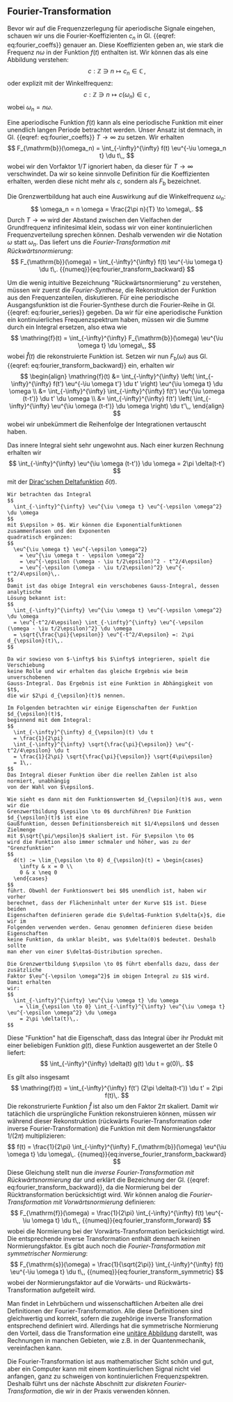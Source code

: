 ## Fourier-Transformation

Bevor wir auf die Frequenzzerlegung für aperiodische Signale eingehen,
schauen wir uns die Fourier-Koeffizienten $c_n$ in 
Gl. {{eqref: eq:fourier_coeffs}} genauer an. Diese Koeffizienten geben an,
wie stark die Frequenz $n\omega$ in der Funktion $f(t)$ enthalten ist.
Wir können das als eine Abbildung verstehen:
$$
  c: \mathbb{Z} \ni n \mapsto c_n \in \mathbb{C}\,,
$$
oder explizit mit der Winkelfrequenz:
$$
  c: \mathbb{Z} \ni n \mapsto c(\omega_n) \in \mathbb{c}\,,
$$
wobei $\omega_n = n \omega$.

Eine aperiodische Funktion $f(t)$ kann als eine periodische Funktion
mit einer unendlich langen Periode betrachtet werden. Unser Ansatz ist demnach, 
in Gl. {{eqref: eq:fourier_coeffs}} $T \to \infty$ zu setzen.
Wir erhalten
$$
  F_{\mathrm{b}}(\omega_n) = \int_{-\infty}^{\infty} f(t) \eu^{-\iu \omega_n t} \du t\,,
$$
wobei wir den Vorfaktor $1/T$ ignoriert haben, da dieser für $T \to \infty$
verschwindet. Da wir so keine sinnvolle Definition für die Koeffizienten erhalten,
werden diese nicht mehr als $c$, sondern als $F_{\mathrm{b}}$ bezeichnet. 

Die Grenzwertbildung hat auch eine Auswirkung auf die Winkelfrequenz 
$\omega_n$:
$$
  \omega_n = n \omega = \frac{2\pi n}{T} \to \omega\,.
$$
Durch $T \to \infty$ wird der Abstand zwischen den Vielfachen
der Grundfrequenz infinitesimal klein, sodass wir von einer kontinuierlichen
Frequenzverteilung sprechen können. Deshalb verwenden wir die Notation
$\omega$ statt $\omega_n$. Das liefert uns die 
*Fourier-Transformation mit Rückwärtsnormierung*:
$$
  F_{\mathrm{b}}(\omega) = \int_{-\infty}^{\infty} f(t) \eu^{-\iu \omega t} \du t\,.
  {{numeq}}{eq:fourier_transform_backward}
$$

Um die wenig intuitive Bezeichnung "Rückwärtsnormierung" zu verstehen, 
müssen wir zuerst die *Fourier-Synthese*, die Rekonstruktion der Funktion
aus den Frequenzanteilen, diskutieren. Für eine periodische Ausgangsfunktion
ist die Fourier-Synthese durch die Fourier-Reihe in 
Gl. {{eqref: eq:fourier_series}} gegeben. Da wir für eine aperiodische Funktion
ein kontinuierliches Frequenzspektrum haben, müssen wir die Summe durch ein
Integral ersetzen, also etwa wie
$$
  \mathring{f}(t) = \int_{-\infty}^{\infty} F_{\mathrm{b}}(\omega) \eu^{\iu \omega t} \du \omega\,,
$$
wobei $\mathring{f}(t)$ die rekonstruierte Funktion ist.
Setzen wir nun $F_{\mathrm{b}}(\omega)$ aus Gl. {{eqref: eq:fourier_transform_backward}}
ein, erhalten wir
$$
  \begin{align}
    \mathring{f}(t) &= \int_{-\infty}^{\infty} \left( \int_{-\infty}^{\infty} f(t') \eu^{-\iu \omega t'} \du t' \right) \eu^{\iu \omega t} \du \omega \\
    &= \int_{-\infty}^{\infty} \int_{-\infty}^{\infty}
      f(t') \eu^{\iu \omega (t-t')} \du t' \du \omega \\
    &= \int_{-\infty}^{\infty} f(t') \left( \int_{-\infty}^{\infty} 
      \eu^{\iu \omega (t-t')} \du \omega \right) \du t'\,,
  \end{align}
$$
wobei wir unbekümmert die Reihenfolge der Integrationen vertauscht haben.

Das innere Integral sieht sehr ungewohnt aus. Nach einer kurzen Rechnung
erhalten wir
$$
  \int_{-\infty}^{\infty} \eu^{\iu \omega (t-t')} \du \omega = 2\pi \delta(t-t')
$$
mit der [Dirac'schen Deltafunktion](https://de.wikipedia.org/wiki/Delta-Distribution) 
$\delta(t)$.

```admonish derivation title="Rechnung für Interessierten" collapsible=true
Wir betrachten das Integral
$$
  \int_{-\infty}^{\infty} \eu^{\iu \omega t} \eu^{-\epsilon \omega^2} \du \omega
$$
mit $\epsilon > 0$. Wir können die Exponentialfunktionen zusammenfassen und den Exponenten
quadratisch ergänzen:
$$
  \eu^{\iu \omega t} \eu^{-\epsilon \omega^2} 
    = \eu^{\iu \omega t - \epsilon \omega^2} 
    = \eu^{-\epsilon (\omega - \iu t/2\epsilon)^2 - t^2/4\epsilon}
    = \eu^{-\epsilon (\omega - \iu t/2\epsilon)^2} \eu^{-t^2/4\epsilon}\,.
$$
Damit ist das obige Integral ein verschobenes Gauss-Integral, dessen analytische 
Lösung bekannt ist:
$$
  \int_{-\infty}^{\infty} \eu^{\iu \omega t} \eu^{-\epsilon \omega^2} \du \omega
  = \eu^{-t^2/4\epsilon} \int_{-\infty}^{\infty} \eu^{-\epsilon (\omega - \iu t/2\epsilon)^2} \du \omega
  = \sqrt{\frac{\pi}{\epsilon}} \eu^{-t^2/4\epsilon} =: 2\pi d_{\epsilon}(t)\,.
$$

Da wir sowieso von $-\infty$ bis $\infty$ integrieren, spielt die Verschiebung
keine Rolle und wir erhalten das gleiche Ergebnis wie beim unverschobenen
Gauss-Integral. Das Ergebnis ist eine Funktion in Abhängigkeit von $t$,
die wir $2\pi d_{\epsilon}(t)$ nennen.

Im Folgenden betrachten wir einige Eigenschaften der Funktion $d_{\epsilon}(t)$, 
beginnend mit dem Integral:
$$
  \int_{-\infty}^{\infty} d_{\epsilon}(t) \du t
  = \frac{1}{2\pi}
  \int_{-\infty}^{\infty} \sqrt{\frac{\pi}{\epsilon}} \eu^{-t^2/4\epsilon} \du t
  = \frac{1}{2\pi} \sqrt{\frac{\pi}{\epsilon}} \sqrt{4\pi\epsilon}
  = 1\,.
$$
Das Integral dieser Funktion über die reellen Zahlen ist also normiert, unabhängig
von der Wahl von $\epsilon$. 

Wie sieht es dann mit den Funktionswerten $d_{\epsilon}(t)$ aus, wenn wir die 
Grenzwertbildung $\epsilon \to 0$ durchführen? Die Funktion $d_{\epsilon}(t)$ ist eine
Gaußfunktion, dessen Definitionsbereich mit $1/4\epsilon$ und dessen Zielmenge 
mit $\sqrt{\pi/\epsilon}$ skaliert ist. Für $\epsilon \to 0$
wird die Funktion also immer schmaler und höher, was zu der "Grenzfunktion"
$$
  d(t) := \lim_{\epsilon \to 0} d_{\epsilon}(t) = \begin{cases}
    \infty & x = 0 \\
    0 & x \neq 0
  \end{cases}
$$
führt. Obwohl der Funktionswert bei $0$ unendlich ist, haben wir vorher 
berechnet, dass der Flächeninhalt unter der Kurve $1$ ist. Diese beiden
Eigenschaften definieren gerade die $\delta$-Funktion $\delta{x}$, die wir im
Folgenden verwenden werden. Genau genommen definieren diese beiden Eigenschaften 
keine Funktion, da unklar bleibt, was $\delta(0)$ bedeutet. Deshalb sollte 
man eher von einer $\delta$-Distribution sprechen. 

Die Grenzwertbildung $\epsilon \to 0$ führt ebenfalls dazu, dass der zusätzliche
Faktor $\eu^{-\epsilon \omega^2}$ im obigen Integral zu $1$ wird. Damit erhalten 
wir:
$$
  \int_{-\infty}^{\infty} \eu^{\iu \omega t} \du \omega 
    = \lim_{\epsilon \to 0} \int_{-\infty}^{\infty} \eu^{\iu \omega t} \eu^{-\epsilon \omega^2} \du \omega
    = 2\pi \delta(t)\,.
$$
```

Diese "Funktion" hat die Eigenschaft, dass das Integral über ihr Produkt
mit einer beliebigen Funktion $g(t)$, diese Funktion ausgewertet an der Stelle
$0$ liefert:
$$
  \int_{-\infty}^{\infty} \delta(t) g(t) \du t = g(0)\,.
$$

Es gilt also insgesamt
$$
  \mathring{f}(t) = \int_{-\infty}^{\infty} f(t') (2\pi \delta(t-t')) \du t'
    = 2\pi f(t)\,.
$$
Die rekonstrurierte Funktion $\mathring{f}$ ist also um den Faktor $2\pi$
skaliert. Damit wir tatächlich die ursprüngliche Funktion rekonstruieren
können, müssen wir während dieser Rekonstruktion 
(rückwärts Fourier-Transformation oder inverse Fourier-Transformation)
die Funktion mit dem Normierungsfaktor $1/(2\pi)$ multiplizieren:
$$
  f(t) = \frac{1}{2\pi} \int_{-\infty}^{\infty} F_{\mathrm{b}}(\omega) \eu^{\iu \omega t} \du \omega\,.
  {{numeq}}{eq:inverse_fourier_transform_backward}
$$
Diese Gleichung stellt nun die
*inverse Fourier-Transformation mit Rückwärtsnormierung* dar und
erklärt die Bezeichnung der 
Gl. {{eqref: eq:fourier_transform_backward}}, da die Normierung
bei der Rücktransformation berücksichtigt wird. Wir können analog
die *Fourier-Transformation mit Vorwärtsnormierung* definieren:
$$
  F_{\mathrm{f}}(\omega) = \frac{1}{2\pi} \int_{-\infty}^{\infty} f(t) \eu^{-\iu \omega t} \du t\,,
  {{numeq}}{eq:fourier_transform_forward}
$$
wobei die Normierung bei der Vorwärts-Transformation berücksichtigt wird. 
Die entsprechende inverse Transformation enthält demnach
keinen Normierungsfaktor.
Es gibt auch noch die *Fourier-Transformation mit symmetrischer Normierung*:
$$
  F_{\mathrm{s}}(\omega) = \frac{1}{\sqrt{2\pi}} \int_{-\infty}^{\infty} f(t) \eu^{-\iu \omega t} \du t\,,
  {{numeq}}{eq:fourier_transform_symmetric}
$$
wobei der Normierungsfaktor auf die Vorwärts- und Rückwärts-Transformation
aufgeteilt wird. 

Man findet in Lehrbüchern und wissenschaftlichen Arbeiten alle drei
Definitionen der Fourier-Transformation. Alle diese Definitionen sind gleichwertig
und korrekt, sofern die zugehörige inverse Transformation entsprechend definiert wird.
Allerdings hat die symmetrische Normierung den Vorteil, dass die
Transformation eine
[unitäre Abbildung](https://de.wikipedia.org/wiki/Fourier-Transformation#Unitäre_Abbildung)
darstellt, was Rechnungen in manchen Gebieten, wie z.B. in der 
Quantenmechanik, vereinfachen kann. 

Die Fourier-Transformation ist aus mathematischer Sicht schön und gut, aber ein Computer
kann mit einem kontinuierlichen Signal nicht viel anfangen, ganz zu schweigen
von kontinuierlichen Frequenzspektren. Deshalb führt uns der nächste Abschnitt zur
*diskreten Fourier-Transformation*, die wir in der Praxis verwenden können.

